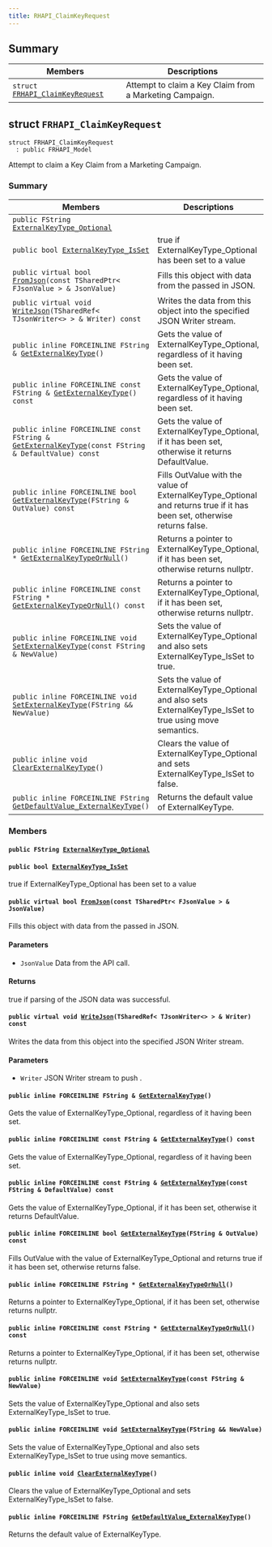 ```yaml
---
title: RHAPI_ClaimKeyRequest
---
```


## Summary

 Members                        | Descriptions                                
--------------------------------|---------------------------------------------
`struct `[`FRHAPI_ClaimKeyRequest`](#structFRHAPI__ClaimKeyRequest) | Attempt to claim a Key Claim from a Marketing Campaign.

## struct `FRHAPI_ClaimKeyRequest` <a id="structFRHAPI__ClaimKeyRequest"></a>

```
struct FRHAPI_ClaimKeyRequest
  : public FRHAPI_Model
```

Attempt to claim a Key Claim from a Marketing Campaign.

### Summary

 Members                        | Descriptions                                
--------------------------------|---------------------------------------------
`public FString `[`ExternalKeyType_Optional`](#structFRHAPI__ClaimKeyRequest_1a3a9418a3a1acb441401f18cec5077d78) | 
`public bool `[`ExternalKeyType_IsSet`](#structFRHAPI__ClaimKeyRequest_1af322e1222232be1c448e3fb279fb038d) | true if ExternalKeyType_Optional has been set to a value
`public virtual bool `[`FromJson`](#structFRHAPI__ClaimKeyRequest_1adb2423c0daf9e031d02795b9d7aa0ae4)`(const TSharedPtr< FJsonValue > & JsonValue)` | Fills this object with data from the passed in JSON.
`public virtual void `[`WriteJson`](#structFRHAPI__ClaimKeyRequest_1a81f29156ac03599f04eb0b4c1376a161)`(TSharedRef< TJsonWriter<> > & Writer) const` | Writes the data from this object into the specified JSON Writer stream.
`public inline FORCEINLINE FString & `[`GetExternalKeyType`](#structFRHAPI__ClaimKeyRequest_1a7dac218d9c7d1b42f7f7f8d72f0fecbb)`()` | Gets the value of ExternalKeyType_Optional, regardless of it having been set.
`public inline FORCEINLINE const FString & `[`GetExternalKeyType`](#structFRHAPI__ClaimKeyRequest_1a96252600c9224525fe34fccbcd457f4e)`() const` | Gets the value of ExternalKeyType_Optional, regardless of it having been set.
`public inline FORCEINLINE const FString & `[`GetExternalKeyType`](#structFRHAPI__ClaimKeyRequest_1a8755ea7d6d15d41ddbc7831a83efa256)`(const FString & DefaultValue) const` | Gets the value of ExternalKeyType_Optional, if it has been set, otherwise it returns DefaultValue.
`public inline FORCEINLINE bool `[`GetExternalKeyType`](#structFRHAPI__ClaimKeyRequest_1a53082511255921a29992a78b5763e998)`(FString & OutValue) const` | Fills OutValue with the value of ExternalKeyType_Optional and returns true if it has been set, otherwise returns false.
`public inline FORCEINLINE FString * `[`GetExternalKeyTypeOrNull`](#structFRHAPI__ClaimKeyRequest_1abc12a5163fddbcd2afccb56487e1de65)`()` | Returns a pointer to ExternalKeyType_Optional, if it has been set, otherwise returns nullptr.
`public inline FORCEINLINE const FString * `[`GetExternalKeyTypeOrNull`](#structFRHAPI__ClaimKeyRequest_1a4ac7807d36498c4ed53e4c135c71c4b3)`() const` | Returns a pointer to ExternalKeyType_Optional, if it has been set, otherwise returns nullptr.
`public inline FORCEINLINE void `[`SetExternalKeyType`](#structFRHAPI__ClaimKeyRequest_1a28eed664735fb284ef297aba9ffb7262)`(const FString & NewValue)` | Sets the value of ExternalKeyType_Optional and also sets ExternalKeyType_IsSet to true.
`public inline FORCEINLINE void `[`SetExternalKeyType`](#structFRHAPI__ClaimKeyRequest_1a3683bfbe0edfdbc1abe1b4ea1b638208)`(FString && NewValue)` | Sets the value of ExternalKeyType_Optional and also sets ExternalKeyType_IsSet to true using move semantics.
`public inline void `[`ClearExternalKeyType`](#structFRHAPI__ClaimKeyRequest_1a945c53afa9624ef22d85bce0fd2c46e1)`()` | Clears the value of ExternalKeyType_Optional and sets ExternalKeyType_IsSet to false.
`public inline FORCEINLINE FString `[`GetDefaultValue_ExternalKeyType`](#structFRHAPI__ClaimKeyRequest_1aad21fbe6a2190c4e0c06ea022b5059ba)`()` | Returns the default value of ExternalKeyType.

### Members

#### `public FString `[`ExternalKeyType_Optional`](#structFRHAPI__ClaimKeyRequest_1a3a9418a3a1acb441401f18cec5077d78) <a id="structFRHAPI__ClaimKeyRequest_1a3a9418a3a1acb441401f18cec5077d78"></a>

#### `public bool `[`ExternalKeyType_IsSet`](#structFRHAPI__ClaimKeyRequest_1af322e1222232be1c448e3fb279fb038d) <a id="structFRHAPI__ClaimKeyRequest_1af322e1222232be1c448e3fb279fb038d"></a>

true if ExternalKeyType_Optional has been set to a value

#### `public virtual bool `[`FromJson`](#structFRHAPI__ClaimKeyRequest_1adb2423c0daf9e031d02795b9d7aa0ae4)`(const TSharedPtr< FJsonValue > & JsonValue)` <a id="structFRHAPI__ClaimKeyRequest_1adb2423c0daf9e031d02795b9d7aa0ae4"></a>

Fills this object with data from the passed in JSON.

#### Parameters
* `JsonValue` Data from the API call.

#### Returns
true if parsing of the JSON data was successful.

#### `public virtual void `[`WriteJson`](#structFRHAPI__ClaimKeyRequest_1a81f29156ac03599f04eb0b4c1376a161)`(TSharedRef< TJsonWriter<> > & Writer) const` <a id="structFRHAPI__ClaimKeyRequest_1a81f29156ac03599f04eb0b4c1376a161"></a>

Writes the data from this object into the specified JSON Writer stream.

#### Parameters
* `Writer` JSON Writer stream to push .

#### `public inline FORCEINLINE FString & `[`GetExternalKeyType`](#structFRHAPI__ClaimKeyRequest_1a7dac218d9c7d1b42f7f7f8d72f0fecbb)`()` <a id="structFRHAPI__ClaimKeyRequest_1a7dac218d9c7d1b42f7f7f8d72f0fecbb"></a>

Gets the value of ExternalKeyType_Optional, regardless of it having been set.

#### `public inline FORCEINLINE const FString & `[`GetExternalKeyType`](#structFRHAPI__ClaimKeyRequest_1a96252600c9224525fe34fccbcd457f4e)`() const` <a id="structFRHAPI__ClaimKeyRequest_1a96252600c9224525fe34fccbcd457f4e"></a>

Gets the value of ExternalKeyType_Optional, regardless of it having been set.

#### `public inline FORCEINLINE const FString & `[`GetExternalKeyType`](#structFRHAPI__ClaimKeyRequest_1a8755ea7d6d15d41ddbc7831a83efa256)`(const FString & DefaultValue) const` <a id="structFRHAPI__ClaimKeyRequest_1a8755ea7d6d15d41ddbc7831a83efa256"></a>

Gets the value of ExternalKeyType_Optional, if it has been set, otherwise it returns DefaultValue.

#### `public inline FORCEINLINE bool `[`GetExternalKeyType`](#structFRHAPI__ClaimKeyRequest_1a53082511255921a29992a78b5763e998)`(FString & OutValue) const` <a id="structFRHAPI__ClaimKeyRequest_1a53082511255921a29992a78b5763e998"></a>

Fills OutValue with the value of ExternalKeyType_Optional and returns true if it has been set, otherwise returns false.

#### `public inline FORCEINLINE FString * `[`GetExternalKeyTypeOrNull`](#structFRHAPI__ClaimKeyRequest_1abc12a5163fddbcd2afccb56487e1de65)`()` <a id="structFRHAPI__ClaimKeyRequest_1abc12a5163fddbcd2afccb56487e1de65"></a>

Returns a pointer to ExternalKeyType_Optional, if it has been set, otherwise returns nullptr.

#### `public inline FORCEINLINE const FString * `[`GetExternalKeyTypeOrNull`](#structFRHAPI__ClaimKeyRequest_1a4ac7807d36498c4ed53e4c135c71c4b3)`() const` <a id="structFRHAPI__ClaimKeyRequest_1a4ac7807d36498c4ed53e4c135c71c4b3"></a>

Returns a pointer to ExternalKeyType_Optional, if it has been set, otherwise returns nullptr.

#### `public inline FORCEINLINE void `[`SetExternalKeyType`](#structFRHAPI__ClaimKeyRequest_1a28eed664735fb284ef297aba9ffb7262)`(const FString & NewValue)` <a id="structFRHAPI__ClaimKeyRequest_1a28eed664735fb284ef297aba9ffb7262"></a>

Sets the value of ExternalKeyType_Optional and also sets ExternalKeyType_IsSet to true.

#### `public inline FORCEINLINE void `[`SetExternalKeyType`](#structFRHAPI__ClaimKeyRequest_1a3683bfbe0edfdbc1abe1b4ea1b638208)`(FString && NewValue)` <a id="structFRHAPI__ClaimKeyRequest_1a3683bfbe0edfdbc1abe1b4ea1b638208"></a>

Sets the value of ExternalKeyType_Optional and also sets ExternalKeyType_IsSet to true using move semantics.

#### `public inline void `[`ClearExternalKeyType`](#structFRHAPI__ClaimKeyRequest_1a945c53afa9624ef22d85bce0fd2c46e1)`()` <a id="structFRHAPI__ClaimKeyRequest_1a945c53afa9624ef22d85bce0fd2c46e1"></a>

Clears the value of ExternalKeyType_Optional and sets ExternalKeyType_IsSet to false.

#### `public inline FORCEINLINE FString `[`GetDefaultValue_ExternalKeyType`](#structFRHAPI__ClaimKeyRequest_1aad21fbe6a2190c4e0c06ea022b5059ba)`()` <a id="structFRHAPI__ClaimKeyRequest_1aad21fbe6a2190c4e0c06ea022b5059ba"></a>

Returns the default value of ExternalKeyType.

